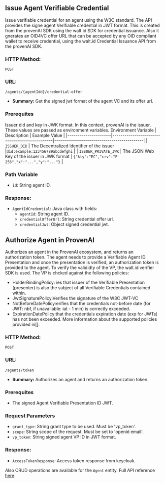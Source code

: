 ## Issue Agent Verifiable Credential
Issue verifiable credential for an agent using the W3C standard. The API provides the signe agent Verifiable credential in JWT format. This is created from the provenAI SDK using the walt.id SDK for credential issuance. Also it gnerates an OID4VC offer URL that can be accepted by any OID compliant wallet to receive credential, using the walt.id Credential Issuance API from the provenAI SDK.

### **HTTP Method:**
`POST`

### **URL:**
`/agents/{agentIdd}/credential-offer`

 - **Summary:** Get the signed jwt format of the agent VC and its offer url.

### Prerequites
Issuer did and key in JWK format. In this context, provenAI is the issuer. These values are passed as environment variables.
 Environment Variable | Description                                    | Example Value                               |
|----------------------|------------------------------------------------|---------------------------------------------|
| `ISSUER_DID`         | The Decentralized Identifier of the issuer     |`did:example:123456789abcdefghi`            |
| `ISSUER_PRIVATE_JWK`     | The JSON Web Key of the issuer in JWK format   | `{"kty":"EC","crv":"P-256","x":"...","y":"..."}` |

### Path Variable
- `id`: String agent ID.
### Response:
- `AgentIdCredential`: Java class with fields:
   - `agentId`: String agent ID.
   - `credentialOfferUrl`: String credential offer url.
   - `credentialJwt`: Object signed credential jwt.


## Authorize Agent in ProvenAI
Authorizes an agent in the ProvenAI ecosystem, and returns an authorization token. The agent needs to provide a Verifiable Agent ID Presentation and once the presentation is verified, an authorization token is provided to the agent. To verify the valididty of the VP, the walt.id verifier SDK is used. The VP is chcked against the following policies:
- HolderBindingPolicy: ies that issuer of the Verifiable Presentation (presenter) is also the subject of all Verifiable Credentials contained within.
- JwtSignaturePolicy:Verifies the signature of the W3C JWT-VC
- NotBeforeDatePolicy:erifies that the credentials not-before date (for JWT: nbf, if unavailable: iat - 1 min) is correctly exceeded.
- ExpirationDatePolicy:that the credentials expiration date (exp for JWTs) has not been exceeded.
More information about the supported policies provided in[].

### **HTTP Method:**
`POST`

### **URL:**
`/agents/token`

- **Summary:** Authorizes an agent and returns an authorization token.

### Prerequites
- The signed Agent Verifiable Presentation ID JWT.

### Request Parameters
- `grant_type`: String grant type to be used. Must be 'vp_token'. 
- `scope`: String scope of the request. Must be set to 'openid email'.
- `vp_token`: String signed agent VP ID in JWT format.
### Response:
- `AccessTokenResponse`: Access token response from keycloak.

Also CRUD operations are available for the `Agent` entity. Full API reference [here](https://dev.proven-ai.ctrlspace.dev/proven-ai/api/v1/swagger-ui/index.html#/Agents).
